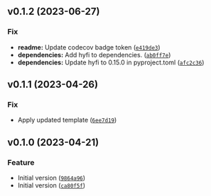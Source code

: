 <!--next-version-placeholder-->

## v0.1.2 (2023-06-27)
### Fix
* **readme:** Update codecov badge token ([`e419de3`](https://github.com/entelecheia/rompot-schedio/commit/e419de3e144737c526ee199e5244f2a23bd8b35a))
* **dependencies:** Add hyfi to dependencies. ([`ab0ff7e`](https://github.com/entelecheia/rompot-schedio/commit/ab0ff7ea84d3e4bc8025b1abb24e7e7336e4d407))
* **dependencies:** Update hyfi to 0.15.0 in pyproject.toml ([`afc2c36`](https://github.com/entelecheia/rompot-schedio/commit/afc2c367361438138734101f748967709e0220f3))

## v0.1.1 (2023-04-26)
### Fix
* Apply updated template ([`6ee7d19`](https://github.com/entelecheia/rompot-schedio/commit/6ee7d19c6e920f324f9acdfd0495f45e570ce54c))

## v0.1.0 (2023-04-21)
### Feature
* Initial version ([`9864a96`](https://github.com/entelecheia/rompot-schedio/commit/9864a96a77b6848c001e4c230f2d3a108323eb9a))
* Initial version ([`ca80f5f`](https://github.com/entelecheia/rompot-schedio/commit/ca80f5f3fa9d0df65d2bc3a989dd8601738e9314))
